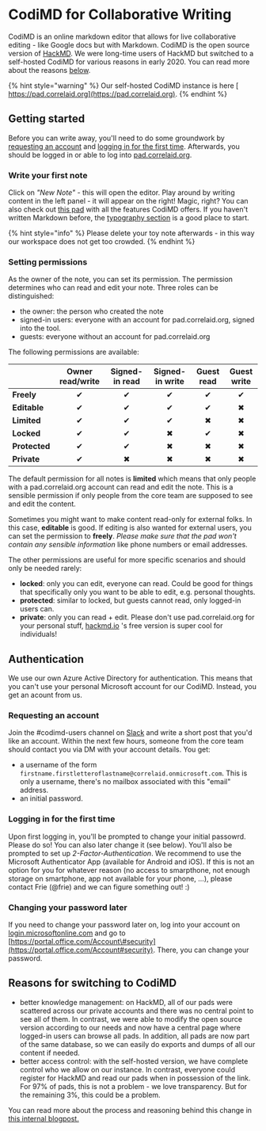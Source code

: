 # CodiMD for Collaborative Writing

CodiMD is an online markdown editor that allows for live collaborative editing - like Google docs but with Markdown. CodiMD is the open source version of [HackMD](https://hackmd.io). We were long-time users of HackMD but switched to a self-hosted CodiMD for various reasons in early 2020. You can read more about the reasons [below](codimd-for-collaborative-writing.md#reasons-for-switching-to-codimd).

{% hint style="warning" %}
Our self-hosted CodiMD instance is here [ https://pad.correlaid.org](https://pad.correlaid.org). 
{% endhint %}

## Getting started

Before you can write away, you'll need to do some groundwork by [requesting an account](codimd-for-collaborative-writing.md#requesting-an-account) and [logging in for the first time](codimd-for-collaborative-writing.md#logging-in-for-the-first-time). Afterwards, you should be logged in or able to log into [pad.correlaid.org](https://pad.correlaid.org).

### Write your first note

Click on _"New Note" -_ this will open the editor. Play around by writing content in the left panel - it will appear on the right! Magic, right? You can also check out [this pad](https://pad.correlaid.org/features#)  with all the features CodiMD offers. If you haven't written Markdown before, the [typography section](https://pad.correlaid.org/features?both#typography) is a good place to start.

{% hint style="info" %}
Please delete your toy note afterwards - in this way our workspace does not get too crowded. 
{% endhint %}

### Setting permissions

As the owner of the note, you can set its permission. The permission determines who can read and edit your note. Three roles can be distinguished:

* the owner: the person who created the note
* signed-in users: everyone with an account for pad.correlaid.org, signed into the tool.
* guests: everyone without an account for pad.correlaid.org

The following permissions are available:

|  | Owner read/write | Signed-in read | Signed-in write | Guest read | Guest write |
| :--- | :---: | :---: | :---: | :---: | :---: |
|  **Freely** | ✔ | ✔ | ✔ | ✔ | ✔ |
|  **Editable** | ✔ | ✔ | ✔ | ✔ | ✖ |
|  **Limited** | ✔ | ✔ | ✔ | ✖ | ✖ |
|  **Locked** | ✔ | ✔ | ✖ | ✔ | ✖ |
|  **Protected** | ✔ | ✔ | ✖ | ✖ | ✖ |
|  **Private** | ✔ | ✖ | ✖ | ✖ | ✖ |

The default permission for all notes is **limited** which means that only people with a pad.correlaid.org account can read and edit the note. This is a sensible permission if only people from the core team are supposed to see and edit the content. 

Sometimes you might want to make content read-only for external folks. In this case, **editable** is good. If editing is also wanted for external users, you can set the permission to **freely**. _Please make sure that the pad won't contain any sensible information_ like phone numbers or email addresses. 

The other permissions are useful for more specific scenarios and should only be needed rarely:

* **locked**: only you can edit, everyone can read. Could be good for things that specifically only you want to be able to edit, e.g. personal thoughts. 
* **protected**: similar to locked, but guests cannot read, only logged-in users can. 
* **private**: only you can read + edit. Please don't use pad.correlaid.org for your personal stuff, [hackmd.io](https://hackmd.io) 's free version is super cool for individuals! 

## Authentication

We use our own Azure Active Directory for authentication. This means that you can't use your personal Microsoft account for our CodiMD. Instead, you get an acount from us.

### Requesting an account

Join the \#codimd-users channel on [Slack](../communication/slack.md#i-want-to-get-access-to-slack-how-do-i-get-it) and write a short post that you'd like an account. Within the next few hours, someone from the core team should contact you via DM with your account details. You get:

* a username of the form `firstname.firstletteroflastname@correlaid.onmicrosoft.com`. This is only a username, there's no mailbox associated with this "email" address.
* an initial password. 

### Logging in for the first time

Upon first logging in, you'll be prompted to change your initial passowrd. Please do so! You can also later change it \(see below\). You'll also be prompted to set up _2-Factor-Authentication_. We recommend to use the Microsoft Authenticator App \(available for Android and iOS\). If this is not an option for you for whatever reason \(no access to smarpthone, not enough storage on smartphone, app not available for your phone, ...\), please contact Frie \(@frie\) and we can figure something out! :\) 

### Changing your password later

If you need to change your password later on, log into your account on [login.microsoftonline.com](https://login.microsoftonline.com) and go to [https://portal.office.com/Account\#security](https://portal.office.com/Account#security). There, you can change your password. 

## Reasons for switching to CodiMD

* better knowledge management: on HackMD, all of our pads were scattered across our private accounts and there was no central point to see all of them. In contrast, we were able to modify the open source version according to our needs and now have a central page where logged-in users can browse all pads. In addition, all pads are now part of the same database, so we can easily do exports and dumps of all our content if needed.
* better access control: with the self-hosted version, we have complete control who we allow on our instance. In contrast, everyone could register for HackMD and read our pads when in possession of the link. For 97% of pads, this is not a problem - we love transparency. But for the remaining 3%, this could be a problem.

You can read more about the process and reasoning behind this change in [this internal blogpost.](https://pad.correlaid.org/_xR1EKkyRO26XyqLOTpNvA#) 

